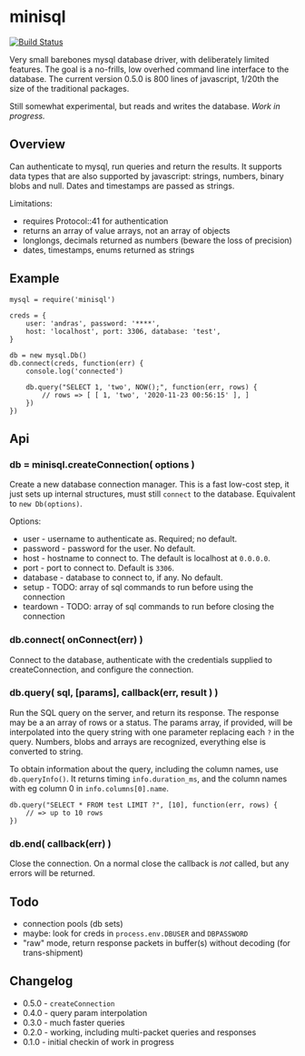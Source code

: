 minisql
=======
[![Build Status](https://travis-ci.org/andrasq/node-minisql.svg?branch=master)](https://travis-ci.org/andrasq/node-minisql)

Very small barebones mysql database driver, with deliberately limited features.  The goal is
a no-frills, low overhed command line interface to the database.  The current version 0.5.0
is 800 lines of javascript, 1/20th the size of the traditional packages.

Still somewhat experimental, but reads and writes the database.  _Work in progress._


Overview
--------

Can authenticate to mysql, run queries and return the results.  It supports data types
that are also supported by javascript: strings, numbers, binary blobs and null.  Dates and
timestamps are passed as strings.

Limitations:

- requires Protocol::41 for authentication
- returns an array of value arrays, not an array of objects
- longlongs, decimals returned as numbers (beware the loss of precision)
- dates, timestamps, enums returned as strings


Example
-------

    mysql = require('minisql')

    creds = {
        user: 'andras', password: '****',
        host: 'localhost', port: 3306, database: 'test',
    }

    db = new mysql.Db()
    db.connect(creds, function(err) {
        console.log('connected')

        db.query("SELECT 1, 'two', NOW();", function(err, rows) {
            // rows => [ [ 1, 'two', '2020-11-23 00:56:15' ], ]
        })
    })


Api
---

### db = minisql.createConnection( options )

Create a new database connection manager.  This is a fast low-cost step, it just sets up
internal structures, must still `connect` to the database.  Equivalent to `new Db(options)`.

Options:
- user - username to authenticate as.  Required; no default.
- password - password for the user.  No default.
- host - hostname to connect to.  The default is localhost at `0.0.0.0`.
- port - port to connect to.  Default is `3306`.
- database - database to connect to, if any.  No default.
- setup - TODO: array of sql commands to run before using the connection
- teardown - TODO: array of sql commands to run before closing the connection

### db.connect( onConnect(err) )

Connect to the database, authenticate with the credentials supplied to createConnection, and
configure the connection.

### db.query( sql, [params], callback(err, result ) )

Run the SQL query on the server, and return its response.  The response may be a an array of
rows or a status.  The params array, if provided, will be interpolated into the query string
with one parameter replacing each `?` in the query.  Numbers, blobs and arrays are recognized,
everything else is converted to string.

To obtain information about the query, including the column names, use `db.queryInfo()`.  It
returns timing `info.duration_ms`, and the column names with eg column 0 in `info.columns[0].name`.

    db.query("SELECT * FROM test LIMIT ?", [10], function(err, rows) {
        // => up to 10 rows
    })

### db.end( callback(err) )

Close the connection.  On a normal close the callback is _not_ called, but any errors will
be returned.


Todo
----

- connection pools (db sets)
- maybe: look for creds in `process.env.DBUSER` and `DBPASSWORD`
- "raw" mode, return response packets in buffer(s) without decoding (for trans-shipment)


Changelog
---------

- 0.5.0 - `createConnection`
- 0.4.0 - query param interpolation
- 0.3.0 - much faster queries
- 0.2.0 - working, including multi-packet queries and responses
- 0.1.0 - initial checkin of work in progress
